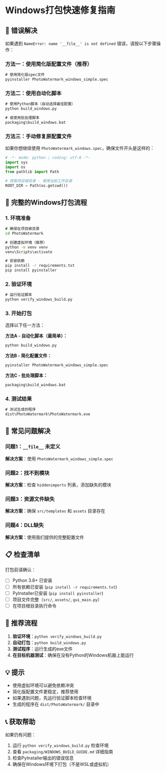 # Windows打包快速修复指南

## 🚨 错误解决

如果遇到 `NameError: name '__file__' is not defined` 错误，请按以下步骤操作：

### 方法一：使用简化版配置文件（推荐）

```cmd
# 使用简化版spec文件
pyinstaller PhotoWatermark_windows_simple.spec
```

### 方法二：使用自动化脚本

```cmd
# 使用Python脚本（自动选择最佳配置）
python build_windows.py

# 或使用批处理脚本
packaging\build_windows.bat
```

### 方法三：手动修复原配置文件

如果你想继续使用 `PhotoWatermark_windows.spec`，确保文件开头是这样的：

```python
# -*- mode: python ; coding: utf-8 -*-
import sys
import os
from pathlib import Path

# 获取项目根目录 - 使用当前工作目录
ROOT_DIR = Path(os.getcwd())
```

## 🔧 完整的Windows打包流程

### 1. 环境准备

```cmd
# 确保在项目根目录
cd PhotoWatermark

# 创建虚拟环境（推荐）
python -m venv venv
venv\Scripts\activate

# 安装依赖
pip install -r requirements.txt
pip install pyinstaller
```

### 2. 验证环境

```cmd
# 运行验证脚本
python verify_windows_build.py
```

### 3. 开始打包

选择以下任一方法：

**方法A - 自动化脚本（最简单）：**
```cmd
python build_windows.py
```

**方法B - 简化配置文件：**
```cmd
pyinstaller PhotoWatermark_windows_simple.spec
```

**方法C - 批处理脚本：**
```cmd
packaging\build_windows.bat
```

### 4. 测试结果

```cmd
# 测试生成的程序
dist\PhotoWatermark\PhotoWatermark.exe
```

## 🐛 常见问题解决

### 问题1：`__file__` 未定义
**解决方案**：使用 `PhotoWatermark_windows_simple.spec`

### 问题2：找不到模块
**解决方案**：检查 `hiddenimports` 列表，添加缺失的模块

### 问题3：资源文件缺失
**解决方案**：确保 `src/templates` 和 `assets` 目录存在

### 问题4：DLL缺失
**解决方案**：使用我们提供的完整配置文件

## 📋 检查清单

打包前请确认：

- [ ] Python 3.8+ 已安装
- [ ] 所有依赖已安装 (`pip install -r requirements.txt`)
- [ ] PyInstaller已安装 (`pip install pyinstaller`)
- [ ] 项目文件完整（`src/`, `assets/`, `gui_main.py`）
- [ ] 在项目根目录执行命令

## 🎯 推荐流程

1. **验证环境**：`python verify_windows_build.py`
2. **自动打包**：`python build_windows.py`
3. **测试程序**：运行生成的exe文件
4. **在目标机器测试**：确保在没有Python的Windows机器上能运行

## 💡 提示

- 使用虚拟环境可以避免依赖冲突
- 简化版配置文件更稳定，推荐使用
- 如果遇到问题，先运行验证脚本检查环境
- 生成的程序在 `dist/PhotoWatermark/` 目录中

## 📞 获取帮助

如果仍有问题：

1. 运行 `python verify_windows_build.py` 检查环境
2. 查看 `packaging/WINDOWS_BUILD_GUIDE.md` 详细指南
3. 检查PyInstaller输出的错误信息
4. 确保在Windows环境下打包（不是WSL或虚拟机）
